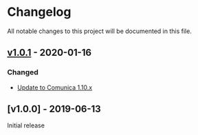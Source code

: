 # Changelog
All notable changes to this project will be documented in this file.

<a name="v1.0.1"></a>
## [v1.0.1](https://github.com/rubensworks/graphql-ld-comunica.js/compare/v1.0.0...v1.0.1) - 2020-01-16

### Changed
* [Update to Comunica 1.10.x](https://github.com/rubensworks/graphql-ld-comunica.js/commit/76049e528d76fb331589489d60b9c00b9d880e48)

<a name="v1.0.0"></a>
## [v1.0.0] - 2019-06-13

Initial release

